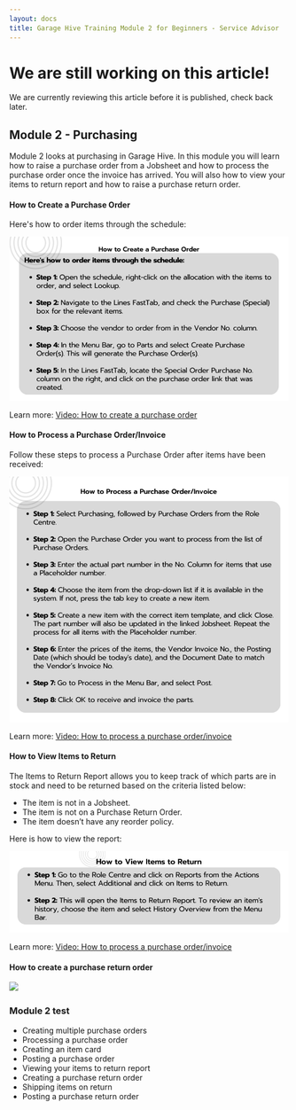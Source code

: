 ```yaml
---
layout: docs
title: Garage Hive Training Module 2 for Beginners - Service Advisor
--- 
```


<a name="top"></a>

# We are still working on this article!
We are currently reviewing this article before it is published, check back later.

## Module 2 - Purchasing

Module 2 looks at purchasing in Garage Hive. In this module you will learn how to raise a purchase order from a Jobsheet and how to process the purchase order once the invoice has arrived. You will also how to view your items to return report and how to raise a purchase return order. 


#### How to Create a Purchase Order
Here's how to order items through the schedule:

   ![](media/garagehive-training-purchase-order1.png)

Learn more: [Video: How to create a purchase order](https://www.youtube.com/watch?v=M1KB7dSiZrY)

#### How to Process a Purchase Order/Invoice
Follow these steps to process a Purchase Order after items have been received:

   ![](media/garagehive-training-purchase-order2.png)

Learn more: [Video: How to process a purchase order/invoice](https://www.youtube.com/watch?v=M1KB7dSiZrY)

#### How to View Items to Return
The Items to Return Report allows you to keep track of which parts are in stock and need to be returned based on the criteria listed below:
- The item is not in a Jobsheet.
- The item is not on a Purchase Return Order.
- The item doesn’t have any reorder policy.

Here is how to view the report:

   ![](media/garagehive-training-items-to-return3.png)

Learn more: [Video: How to process a purchase order/invoice](https://www.youtube.com/watch?v=EyVbV50EwaQ)

#### How to create a purchase return order

   ![](media/garagehive-training-purchase-return-order4.png)

### Module 2 test

* Creating multiple purchase orders
* Processing a purchase order
* Creating an item card
* Posting a purchase order
* Viewing your items to return report
* Creating a purchase return order
* Shipping items on return
* Posting a purchase return order